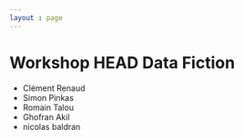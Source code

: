```yaml
---
layout : page
---
```


# Workshop HEAD Data Fiction

* Clément Renaud
* Simon Pinkas
* Romain Talou
* Ghofran Akil
* nicolas baldran
